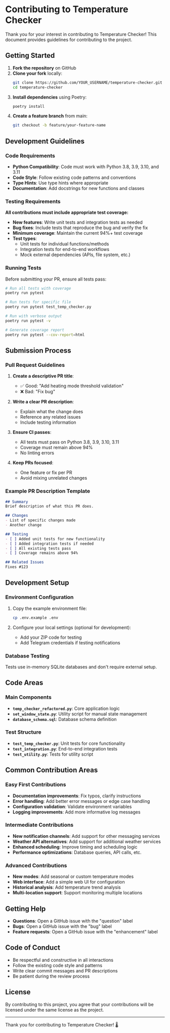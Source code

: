 # Contributing to Temperature Checker

Thank you for your interest in contributing to Temperature Checker! This document provides guidelines for contributing to the project.

## Getting Started

1. **Fork the repository** on GitHub
2. **Clone your fork** locally:
   ```bash
   git clone https://github.com/YOUR_USERNAME/temperature-checker.git
   cd temperature-checker
   ```
3. **Install dependencies** using Poetry:
   ```bash
   poetry install
   ```
4. **Create a feature branch** from main:
   ```bash
   git checkout -b feature/your-feature-name
   ```

## Development Guidelines

### Code Requirements

- **Python Compatibility**: Code must work with Python 3.8, 3.9, 3.10, and 3.11
- **Code Style**: Follow existing code patterns and conventions
- **Type Hints**: Use type hints where appropriate
- **Documentation**: Add docstrings for new functions and classes

### Testing Requirements

**All contributions must include appropriate test coverage:**

- **New features**: Write unit tests and integration tests as needed
- **Bug fixes**: Include tests that reproduce the bug and verify the fix
- **Minimum coverage**: Maintain the current 94%+ test coverage
- **Test types**:
  - Unit tests for individual functions/methods
  - Integration tests for end-to-end workflows
  - Mock external dependencies (APIs, file system, etc.)

### Running Tests

Before submitting your PR, ensure all tests pass:

```bash
# Run all tests with coverage
poetry run pytest

# Run tests for specific file
poetry run pytest test_temp_checker.py

# Run with verbose output
poetry run pytest -v

# Generate coverage report
poetry run pytest --cov-report=html
```

## Submission Process

### Pull Request Guidelines

1. **Create a descriptive PR title**:
   - ✅ Good: "Add heating mode threshold validation"
   - ❌ Bad: "Fix bug"

2. **Write a clear PR description**:
   - Explain what the change does
   - Reference any related issues
   - Include testing information

3. **Ensure CI passes**:
   - All tests must pass on Python 3.8, 3.9, 3.10, 3.11
   - Coverage must remain above 94%
   - No linting errors

4. **Keep PRs focused**:
   - One feature or fix per PR
   - Avoid mixing unrelated changes

### Example PR Description Template

```markdown
## Summary
Brief description of what this PR does.

## Changes
- List of specific changes made
- Another change

## Testing
- [ ] Added unit tests for new functionality
- [ ] Added integration tests if needed
- [ ] All existing tests pass
- [ ] Coverage remains above 94%

## Related Issues
Fixes #123
```

## Development Setup

### Environment Configuration

1. Copy the example environment file:
   ```bash
   cp .env.example .env
   ```

2. Configure your local settings (optional for development):
   - Add your ZIP code for testing
   - Add Telegram credentials if testing notifications

### Database Testing

Tests use in-memory SQLite databases and don't require external setup.

## Code Areas

### Main Components

- **`temp_checker_refactored.py`**: Core application logic
- **`set_window_state.py`**: Utility script for manual state management
- **`database_schema.sql`**: Database schema definition

### Test Structure

- **`test_temp_checker.py`**: Unit tests for core functionality
- **`test_integration.py`**: End-to-end integration tests
- **`test_utility.py`**: Tests for utility script

## Common Contribution Areas

### Easy First Contributions

- **Documentation improvements**: Fix typos, clarify instructions
- **Error handling**: Add better error messages or edge case handling
- **Configuration validation**: Validate environment variables
- **Logging improvements**: Add more informative log messages

### Intermediate Contributions

- **New notification channels**: Add support for other messaging services
- **Weather API alternatives**: Add support for additional weather services
- **Enhanced scheduling**: Improve timing and scheduling logic
- **Performance optimizations**: Database queries, API calls, etc.

### Advanced Contributions

- **New modes**: Add seasonal or custom temperature modes
- **Web interface**: Add a simple web UI for configuration
- **Historical analysis**: Add temperature trend analysis
- **Multi-location support**: Support monitoring multiple locations

## Getting Help

- **Questions**: Open a GitHub issue with the "question" label
- **Bugs**: Open a GitHub issue with the "bug" label
- **Feature requests**: Open a GitHub issue with the "enhancement" label

## Code of Conduct

- Be respectful and constructive in all interactions
- Follow the existing code style and patterns
- Write clear commit messages and PR descriptions
- Be patient during the review process

## License

By contributing to this project, you agree that your contributions will be licensed under the same license as the project.

---

Thank you for contributing to Temperature Checker! 🌡️